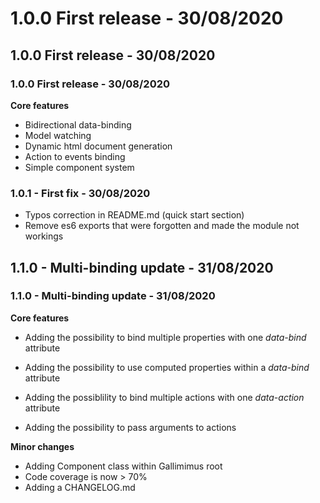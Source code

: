 # 1.0.0 First release - 30/08/2020

## 1.0.0  First release - 30/08/2020

### 1.0.0  First release - 30/08/2020

**Core features**

* Bidirectional data-binding
* Model watching
* Dynamic html document generation
* Action to events binding
* Simple component system

### 1.0.1 - First fix - 30/08/2020 

* Typos correction in README.md (quick start section)
* Remove es6 exports that were forgotten and made the module not workings

## 1.1.0 - Multi-binding update - 31/08/2020

### 1.1.0 - Multi-binding update - 31/08/2020

**Core features**

* Adding the possibility to bind multiple properties with one *data-bind* attribute

* Adding the possibility to use computed properties within a *data-bind* attribute

* Adding the possiblility to bind multiple actions with one *data-action* attribute

* Adding the possibility to pass arguments to actions


**Minor changes**

* Adding Component class within Gallimimus root
* Code coverage is now > 70%
* Adding a CHANGELOG.md